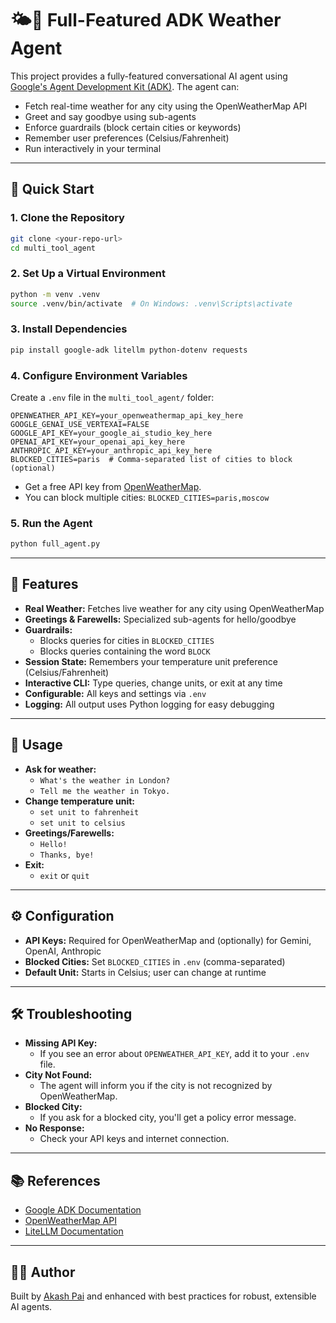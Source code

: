 # 🌤️🤖 Full-Featured ADK Weather Agent

This project provides a fully-featured conversational AI agent using [Google's Agent Development Kit (ADK)](https://github.com/google/generative-ai-docs/tree/main/tools/agent-development-kit). The agent can:
- Fetch real-time weather for any city using the OpenWeatherMap API
- Greet and say goodbye using sub-agents
- Enforce guardrails (block certain cities or keywords)
- Remember user preferences (Celsius/Fahrenheit)
- Run interactively in your terminal

---

## 🚀 Quick Start

### 1. Clone the Repository
```bash
git clone <your-repo-url>
cd multi_tool_agent
```

### 2. Set Up a Virtual Environment
```bash
python -m venv .venv
source .venv/bin/activate  # On Windows: .venv\Scripts\activate
```

### 3. Install Dependencies
```bash
pip install google-adk litellm python-dotenv requests
```

### 4. Configure Environment Variables
Create a `.env` file in the `multi_tool_agent/` folder:
```
OPENWEATHER_API_KEY=your_openweathermap_api_key_here
GOOGLE_GENAI_USE_VERTEXAI=FALSE
GOOGLE_API_KEY=your_google_ai_studio_key_here
OPENAI_API_KEY=your_openai_api_key_here
ANTHROPIC_API_KEY=your_anthropic_api_key_here
BLOCKED_CITIES=paris  # Comma-separated list of cities to block (optional)
```
- Get a free API key from [OpenWeatherMap](https://openweathermap.org/).
- You can block multiple cities: `BLOCKED_CITIES=paris,moscow`

### 5. Run the Agent
```bash
python full_agent.py
```

---

## 🧠 Features
- **Real Weather:** Fetches live weather for any city using OpenWeatherMap
- **Greetings & Farewells:** Specialized sub-agents for hello/goodbye
- **Guardrails:**
  - Blocks queries for cities in `BLOCKED_CITIES`
  - Blocks queries containing the word `BLOCK`
- **Session State:** Remembers your temperature unit preference (Celsius/Fahrenheit)
- **Interactive CLI:** Type queries, change units, or exit at any time
- **Configurable:** All keys and settings via `.env`
- **Logging:** All output uses Python logging for easy debugging

---

## 💬 Usage
- **Ask for weather:**
  - `What's the weather in London?`
  - `Tell me the weather in Tokyo.`
- **Change temperature unit:**
  - `set unit to fahrenheit`
  - `set unit to celsius`
- **Greetings/Farewells:**
  - `Hello!`
  - `Thanks, bye!`
- **Exit:**
  - `exit` or `quit`

---

## ⚙️ Configuration
- **API Keys:** Required for OpenWeatherMap and (optionally) for Gemini, OpenAI, Anthropic
- **Blocked Cities:** Set `BLOCKED_CITIES` in `.env` (comma-separated)
- **Default Unit:** Starts in Celsius; user can change at runtime

---

## 🛠️ Troubleshooting
- **Missing API Key:**
  - If you see an error about `OPENWEATHER_API_KEY`, add it to your `.env` file.
- **City Not Found:**
  - The agent will inform you if the city is not recognized by OpenWeatherMap.
- **Blocked City:**
  - If you ask for a blocked city, you'll get a policy error message.
- **No Response:**
  - Check your API keys and internet connection.

---

## 📚 References
- [Google ADK Documentation](https://github.com/google/generative-ai-docs/tree/main/tools/agent-development-kit)
- [OpenWeatherMap API](https://openweathermap.org/api)
- [LiteLLM Documentation](https://docs.litellm.ai)

---

## 👨‍💻 Author
Built by [Akash Pai](https://github.com/Akash-N-Pai) and enhanced with best practices for robust, extensible AI agents. 